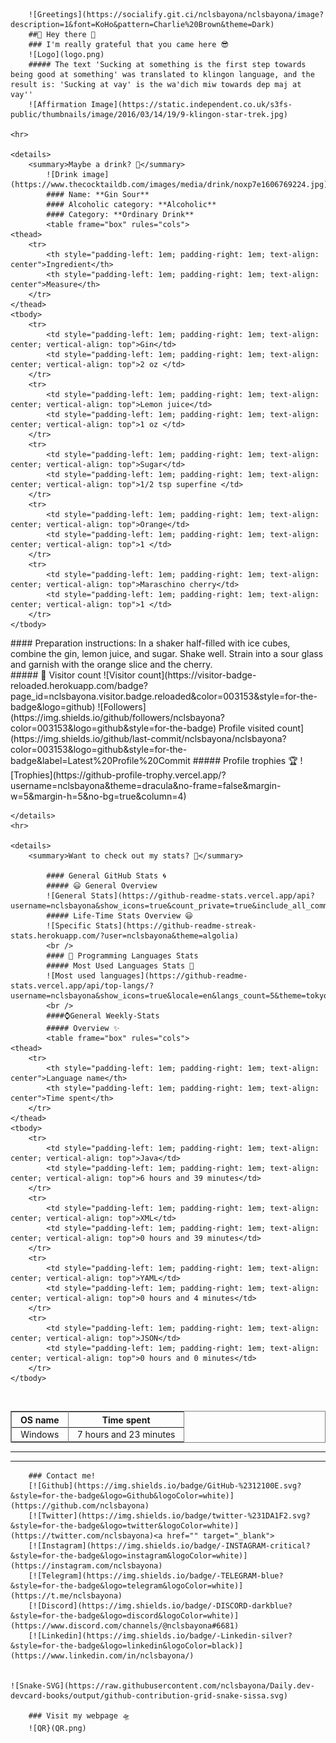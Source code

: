 
        ![Greetings](https://socialify.git.ci/nclsbayona/nclsbayona/image?description=1&font=KoHo&pattern=Charlie%20Brown&theme=Dark)
        ##👋 Hey there 👋
        ### I'm really grateful that you came here 😎
        ![Logo](logo.png)
        ##### The text 'Sucking at something is the first step towards being good at something' was translated to klingon language, and the result is: 'Sucking at vay' is the wa'dich miw towards dep maj at vay''
        ![Affirmation Image](https://static.independent.co.uk/s3fs-public/thumbnails/image/2016/03/14/19/9-klingon-star-trek.jpg)

    <hr>

    <details>
        <summary>Maybe a drink? 🍹</summary>
            ![Drink image](https://www.thecocktaildb.com/images/media/drink/noxp7e1606769224.jpg)
            #### Name: **Gin Sour**
            #### Alcoholic category: **Alcoholic**
            #### Category: **Ordinary Drink**
            <table frame="box" rules="cols">
    <thead>
        <tr>
            <th style="padding-left: 1em; padding-right: 1em; text-align: center">Ingredient</th>
            <th style="padding-left: 1em; padding-right: 1em; text-align: center">Measure</th>
        </tr>
    </thead>
    <tbody>
        <tr>
            <td style="padding-left: 1em; padding-right: 1em; text-align: center; vertical-align: top">Gin</td>
            <td style="padding-left: 1em; padding-right: 1em; text-align: center; vertical-align: top">2 oz </td>
        </tr>
        <tr>
            <td style="padding-left: 1em; padding-right: 1em; text-align: center; vertical-align: top">Lemon juice</td>
            <td style="padding-left: 1em; padding-right: 1em; text-align: center; vertical-align: top">1 oz </td>
        </tr>
        <tr>
            <td style="padding-left: 1em; padding-right: 1em; text-align: center; vertical-align: top">Sugar</td>
            <td style="padding-left: 1em; padding-right: 1em; text-align: center; vertical-align: top">1/2 tsp superfine </td>
        </tr>
        <tr>
            <td style="padding-left: 1em; padding-right: 1em; text-align: center; vertical-align: top">Orange</td>
            <td style="padding-left: 1em; padding-right: 1em; text-align: center; vertical-align: top">1 </td>
        </tr>
        <tr>
            <td style="padding-left: 1em; padding-right: 1em; text-align: center; vertical-align: top">Maraschino cherry</td>
            <td style="padding-left: 1em; padding-right: 1em; text-align: center; vertical-align: top">1 </td>
        </tr>
    </tbody>
</table>
            #### Preparation instructions: In a shaker half-filled with ice cubes, combine the gin, lemon juice, and sugar. Shake well. Strain into a sour glass and garnish with the orange slice and the cherry.
            <br />
            ##### 👀 Visitor count
            ![Visitor count](https://visitor-badge-reloaded.herokuapp.com/badge?page_id=nclsbayona.visitor.badge.reloaded&color=003153&style=for-the-badge&logo=github)
            ![Followers](https://img.shields.io/github/followers/nclsbayona?color=003153&logo=github&style=for-the-badge)
            Profile visited count](https://img.shields.io/github/last-commit/nclsbayona/nclsbayona?color=003153&logo=github&style=for-the-badge&label=Latest%20Profile%20Commit
            ##### Profile trophies 🏆
            ![Trophies](https://github-profile-trophy.vercel.app/?username=nclsbayona&theme=dracula&no-frame=false&margin-w=5&margin-h=5&no-bg=true&column=4)
        
    </details>
    <hr>

    <details>
        <summary>Want to check out my stats? 🐣</summary>

            #### General GitHub Stats 🌀
            ##### 😃 General Overview
            ![General Stats](https://github-readme-stats.vercel.app/api?username=nclsbayona&show_icons=true&count_private=true&include_all_commits=true&locale=en&theme=tokyonight)
            ##### Life-Time Stats Overview 😃
            ![Specific Stats](https://github-readme-streak-stats.herokuapp.com/?user=nclsbayona&theme=algolia)
            <br />
            #### 🤖 Programming Languages Stats
            ##### Most Used Languages Stats 💾
            ![Most used languages](https://github-readme-stats.vercel.app/api/top-langs/?username=nclsbayona&show_icons=true&locale=en&langs_count=5&theme=tokyonight)
            <br />
            ####⌚General Weekly-Stats
            ##### Overview ✨
            <table frame="box" rules="cols">
    <thead>
        <tr>
            <th style="padding-left: 1em; padding-right: 1em; text-align: center">Language name</th>
            <th style="padding-left: 1em; padding-right: 1em; text-align: center">Time spent</th>
        </tr>
    </thead>
    <tbody>
        <tr>
            <td style="padding-left: 1em; padding-right: 1em; text-align: center; vertical-align: top">Java</td>
            <td style="padding-left: 1em; padding-right: 1em; text-align: center; vertical-align: top">6 hours and 39 minutes</td>
        </tr>
        <tr>
            <td style="padding-left: 1em; padding-right: 1em; text-align: center; vertical-align: top">XML</td>
            <td style="padding-left: 1em; padding-right: 1em; text-align: center; vertical-align: top">0 hours and 39 minutes</td>
        </tr>
        <tr>
            <td style="padding-left: 1em; padding-right: 1em; text-align: center; vertical-align: top">YAML</td>
            <td style="padding-left: 1em; padding-right: 1em; text-align: center; vertical-align: top">0 hours and 4 minutes</td>
        </tr>
        <tr>
            <td style="padding-left: 1em; padding-right: 1em; text-align: center; vertical-align: top">JSON</td>
            <td style="padding-left: 1em; padding-right: 1em; text-align: center; vertical-align: top">0 hours and 0 minutes</td>
        </tr>
    </tbody>
</table>
            <br /> 
            <table frame="box" rules="cols">
    <thead>
        <tr>
            <th style="padding-left: 1em; padding-right: 1em; text-align: center">OS name</th>
            <th style="padding-left: 1em; padding-right: 1em; text-align: center">Time spent</th>
        </tr>
    </thead>
    <tbody>
        <tr>
            <td style="padding-left: 1em; padding-right: 1em; text-align: center; vertical-align: top">Windows</td>
            <td style="padding-left: 1em; padding-right: 1em; text-align: center; vertical-align: top">7 hours and 23 minutes</td>
        </tr>
    </tbody>
</table>
            <hr>
    </details>
    <hr>

        ### Contact me!
        [![Github](https://img.shields.io/badge/GitHub-%2312100E.svg?&style=for-the-badge&logo=Github&logoColor=white)](https://github.com/nclsbayona)
        [![Twitter](https://img.shields.io/badge/twitter-%231DA1F2.svg?&style=for-the-badge&logo=twitter&logoColor=white)](https://twitter.com/nclsbayona)<a href="" target="_blank">
        [![Instagram](https://img.shields.io/badge/-INSTAGRAM-critical?&style=for-the-badge&logo=instagram&logoColor=white)](https://instagram.com/nclsbayona)
        [![Telegram](https://img.shields.io/badge/-TELEGRAM-blue?&style=for-the-badge&logo=telegram&logoColor=white)](https://t.me/nclsbayona)
        [![Discord](https://img.shields.io/badge/-DISCORD-darkblue?&style=for-the-badge&logo=discord&logoColor=white)](https://www.discord.com/channels/@nclsbayona#6681)
        [![Linkedin](https://img.shields.io/badge/-Linkedin-silver?&style=for-the-badge&logo=linkedin&logoColor=black)](https://www.linkedin.com/in/nclsbayona/)
    

    ![Snake-SVG](https://raw.githubusercontent.com/nclsbayona/Daily.dev-devcard-books/output/github-contribution-grid-snake-sissa.svg)

        ### Visit my webpage 🛸
        ![QR}(QR.png)


